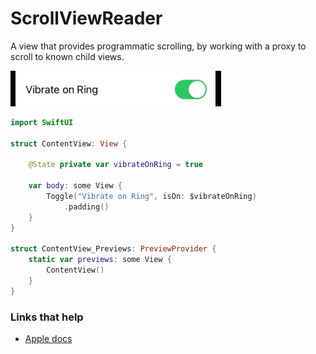 # ScrollViewReader

A view that provides programmatic scrolling, by working with a proxy to scroll to known child views.

![](images/1.png)

```swift
import SwiftUI

struct ContentView: View {
    
    @State private var vibrateOnRing = true

    var body: some View {
        Toggle("Vibrate on Ring", isOn: $vibrateOnRing)
            .padding()
    }
}

struct ContentView_Previews: PreviewProvider {
    static var previews: some View {
        ContentView()
    }
}
```

### Links that help

- [Apple docs](https://developer.apple.com/documentation/swiftui/toggle)
